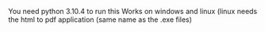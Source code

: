You need python 3.10.4 to run this
Works on windows and linux (linux needs the html to pdf application (same name as the .exe files)
